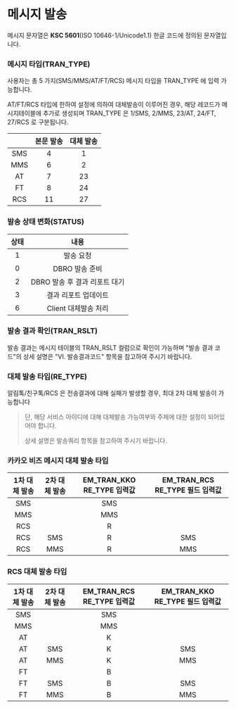 # 메시지 발송

메시지 문자열은 **KSC 5601**(ISO 10646-1/Unicode1.1) 한글 코드에 정의된 문자열입니다.



### 메시지 타입(TRAN\_TYPE)

사용자는 총 5 가지(SMS/MMS/AT/FT/RCS) 메시지 타입을 TRAN\_TYPE 에 입력 가능합니다.

AT/FT/RCS 타입에 한하여 설정에 의하여 대체발송이 이루어진 경우, 해당 레코드가 메시지테이블에 추가로 생성되며 TRAN\_TYPE 은 1/SMS, 2/MMS, 23/AT, 24/FT, 27/RCS 로 구분됩니다.



|     | 본문 발송 | 대체 발송 |
| :-: | :---: | :---: |
| SMS |   4   |   1   |
| MMS |   6   |   2   |
|  AT |   7   |   23  |
|  FT |   8   |   24  |
| RCS |   11  |   27  |



### 발송 상태 변화(STATUS)

|  상태 |          내용         |
| :-: | :-----------------: |
|  1  |        발송 요청        |
|  0  |      DBRO 발송 준비     |
|  2  | DBRO 발송 후 결과 리포트 대기 |
|  3  |     결과 리포트 업데이트     |
|  6  |   Client 대체발송 처리    |



### 발송 결과 확인(TRAN\_RSLT)

발송 결과는 메시지 테이블의 TRAN\_RSLT 컬럼으로 확인이 가능하며 "발송 결과 코드"의 상세 설명은 "VI. 발송결과코드" 항목을 참고하여 주시기 바랍니다.



### 대체 발송 타입(RE\_TYPE)

알림톡/친구톡/RCS 은 전송결과에 대해 실패가 발생할 경우, 최대 2차 대체 발송이 가능합니다

> 단, 해당 서비스 아이디에 대해 대체발송 가능여부와 주체에 대한 설정이 되어있어야 합니다.
>
> 상세 설명은 발송쿼리 항목을 참고하여 주시기 바랍니다.



### 카카오 비즈 메시지 대체 발송 타입

| 1차 대체 발송 | 2차 대체 발송 | EM\_TRAN\_KKO RE\_TYPE 입력값 | EM\_TRAN\_RCS RE\_TYPE 필드 입력값 |
| :------: | :------: | :------------------------: | :---------------------------: |
|    SMS   |          |             SMS            |                               |
|    MMS   |          |             MMS            |                               |
|    RCS   |          |              R             |                               |
|    RCS   |    SMS   |              R             |              SMS              |
|    RCS   |    MMS   |              R             |              MMS              |



### RCS 대체 발송 타입

| 1차 대체 발송 | 2차 대체 발송 | EM\_TRAN\_RCS RE\_TYPE 입력값 | EM\_TRAN\_KKO RE\_TYPE 필드 입력값 |
| :------: | :------: | :------------------------: | :---------------------------: |
|    SMS   |          |             SMS            |                               |
|    MMS   |          |             MMS            |                               |
|    AT    |          |              K             |                               |
|    AT    |    SMS   |              K             |              SMS              |
|    AT    |    MMS   |              K             |              MMS              |
|    FT    |          |              B             |                               |
|    FT    |    SMS   |              B             |              SMS              |
|    FT    |    MMS   |              B             |              MMS              |
